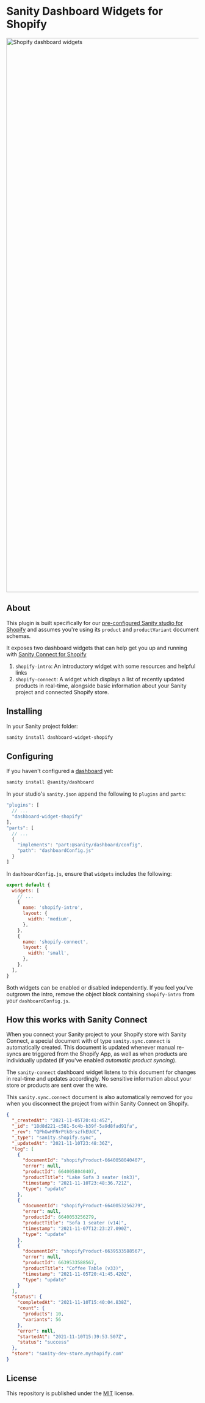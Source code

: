 # Sanity Dashboard Widgets for Shopify

<img width="1450" alt="Shopify dashboard widgets" src="https://user-images.githubusercontent.com/209129/141157755-37f4c8aa-9b1a-489e-9264-a6cacfb9a0dd.png">

## About

This plugin is built specifically for our [pre-configured Sanity studio for Shopify][sanity-shopify-studio] and assumes you're using its `product` and `productVariant` document schemas.

It exposes two dashboard widgets that can help get you up and running with [Sanity Connect for Shopify][sanity-connect]

1. `shopify-intro`: An introductory widget with some resources and helpful links
2. `shopify-connect`: A widget which displays a list of recently updated products in real-time, alongside basic information about your Sanity project and connected Shopify store.

## Installing

In your Sanity project folder:

```sh
sanity install dashboard-widget-shopify
```

## Configuring

If you haven't configured a [dashboard][sanity-dashboard] yet:

```sh
sanity install @sanity/dashboard
```

In your studio's `sanity.json` append the following to `plugins` and `parts`:

```javascript
"plugins": [
  // ...
  "dashboard-widget-shopify"
],
"parts": [
  // ...
  {
    "implements": "part:@sanity/dashboard/config",
    "path": "dashboardConfig.js"
  }
]
```

In `dashboardConfig.js`, ensure that `widgets` includes the following:

```javascript
export default {
  widgets: [
    // ...
    {
      name: 'shopify-intro',
      layout: {
        width: 'medium',
      },
    },
    {
      name: 'shopify-connect',
      layout: {
        width: 'small',
      },
    },
  ],
}
```

Both widgets can be enabled or disabled independently. If you feel you've outgrown the intro, remove the object block containing `shopify-intro` from your `dashboardConfig.js`.

## How this works with Sanity Connect

When you connect your Sanity project to your Shopify store with Sanity Connect, a special document with of type `sanity.sync.connect` is automatically created. This document is updated whenever manual re-syncs are triggered from the Shopify App, as well as when products are individually updated (if you've enabled _automatic product syncing_).

The `sanity-connect` dashboard widget listens to this document for changes in real-time and updates accordingly. No sensitive information about your store or products are sent over the wire.

This `sanity.sync.connect` document is also automatically removed for you when you disconnect the project from within Sanity Connect on Shopify.

```json
{
  "_createdAt": "2021-11-05T20:41:45Z",
  "_id": "18d8d221-c581-5c4b-b39f-5a9d8fad91fa",
  "_rev": "QPhGwHFNrPtk8rszfkEUdC",
  "_type": "sanity.shopify.sync",
  "_updatedAt": "2021-11-10T23:48:36Z",
  "log": [
    {
      "documentId": "shopifyProduct-6640058040407",
      "error": null,
      "productId": 6640058040407,
      "productTitle": "Lake Sofa 3 seater (mk3)",
      "timestamp": "2021-11-10T23:48:36.721Z",
      "type": "update"
    },
    {
      "documentId": "shopifyProduct-6640053256279",
      "error": null,
      "productId": 6640053256279,
      "productTitle": "Sofa 1 seater (v14)",
      "timestamp": "2021-11-07T12:23:27.090Z",
      "type": "update"
    },
    {
      "documentId": "shopifyProduct-6639533588567",
      "error": null,
      "productId": 6639533588567,
      "productTitle": "Coffee Table (v33)",
      "timestamp": "2021-11-05T20:41:45.420Z",
      "type": "update"
    }
  ],
  "status": {
    "completedAt": "2021-11-10T15:40:04.838Z",
    "count": {
      "products": 10,
      "variants": 56
    },
    "error": null,
    "startedAt": "2021-11-10T15:39:53.507Z",
    "status": "success"
  },
  "store": "sanity-dev-store.myshopify.com"
}
```

## License

This repository is published under the [MIT](LICENSE) license.

[sanity-connect]: https://www.sanity.io/docs/sanity-connect-for-shopify
[sanity-dashboard]: https://www.sanity.io/docs/dashboard
[sanity-shopify-studio]: https://github.com/sanity-io/sanity-shopify-studio
